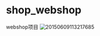 # shop_webshop
webshop项目
![20150609113217685](https://cloud.githubusercontent.com/assets/24539613/23881324/d7338f1c-0894-11e7-98d2-913e8e8247fb.jpg)
